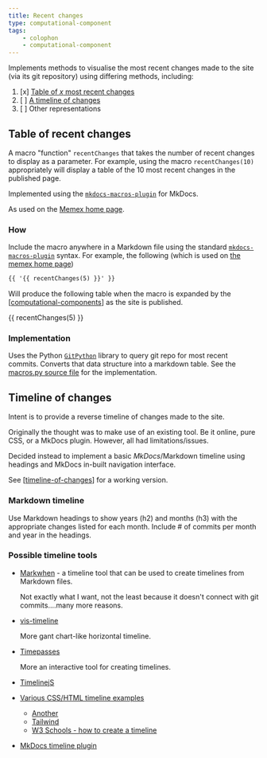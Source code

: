 ```yaml
---
title: Recent changes
type: computational-component
tags: 
    - colophon
    - computational-component
---
```


Implements methods to visualise the most recent changes made to the site (via its git repository) using differing methods, including:

1. [x] [Table of _x_ most recent changes](#table-of-recent-changes)
2. [ ] [A timeline of changes](#timeline-of-changes)
3. [ ] Other representations

## Table of recent changes

A macro "function" `recentChanges` that takes the number of recent changes to display as a parameter. For example, using the macro `recentChanges(10)` appropriately will display a table of the 10 most recent changes in the published page.

Implemented using the [`mkdocs-macros-plugin`](https://mkdocs-macros-plugin.readthedocs.io/en/latest/) for MkDocs.

As used on the [Memex home page](../index.md).

### How

Include the macro anywhere in a Markdown file using the standard [`mkdocs-macros-plugin`](https://mkdocs-macros-plugin.readthedocs.io/en/latest/) syntax. For example, the following (which is used on [the memex home page](../index.md))

```markdown
{{ '{{ recentChanges(5) }}' }}
```

Will produce the following table when the macro is expanded by the [[computational-components]] as the site is published.

{{ recentChanges(5) }}

### Implementation

Uses the Python [`GitPython`](https://gitpython.readthedocs.io/en/stable/) library to query git repo for most recent commits. Converts that data structure into a markdown table. See the [macros.py source file](https://github.com/djplaner/memex/blob/master/util/macros.py) for the implementation.

## Timeline of changes

Intent is to provide a reverse timeline of changes made to the site.

Originally the thought was to make use of an existing tool. Be it online, pure CSS, or a MkDocs plugin. However, all had limitations/issues. 

Decided instead to implement a basic _MkDocs_/Markdown timeline using headings and MkDocs in-built navigation interface.

See [[timeline-of-changes]] for a working version.

### Markdown timeline

Use Markdown headings to show years (h2) and months (h3) with the appropriate changes listed for each month. Include # of commits per month and year in the headings.

### Possible timeline tools

- [Markwhen](https://markwhen.com/) - a timeline tool that can be used to create timelines from Markdown files.

    Not exactly what I want, not the least because it doesn't connect with git commits....many more reasons.
- [vis-timeline](https://github.com/visjs/vis-timeline)

    More gant chart-like horizontal timeline.
- [Timepasses](https://www.timepasses.net/)

    More an interactive tool for creating timelines.
- [TimelinejS](https://github.com/NUKnightLab/TimelineJS3)
- [Various CSS/HTML timeline examples](https://codemyui.com/tag/timeline/)

    - [Another](https://codyhouse.co/demo/vertical-timeline/index.html)
    - [Tailwind](https://flowbite.com/docs/components/timeline/)
    - [W3 Schools - how to create a timeline](https://www.w3schools.com/howto/howto_css_timeline.asp)

- [MkDocs timeline plugin](https://www.neoteroi.dev/mkdocs-plugins/timeline/)

[//begin]: # "Autogenerated link references for markdown compatibility"
[computational-components]: computational-components "Computational components"
[timeline-of-changes]: ../timeline-of-changes "Timeline of changes"
[//end]: # "Autogenerated link references"